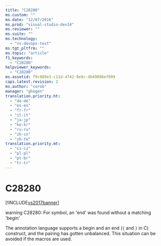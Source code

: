```yaml
---
title: "C28280"
ms.custom: ""
ms.date: "12/07/2016"
ms.prod: "visual-studio-dev14"
ms.reviewer: ""
ms.suite: ""
ms.technology: 
  - "vs-devops-test"
ms.tgt_pltfrm: ""
ms.topic: "article"
f1_keywords: 
  - "C28280"
helpviewer_keywords: 
  - "C28280"
ms.assetid: f9c989e3-c11d-4742-9e9c-db49096ef099
caps.latest.revision: 2
ms.author: "corob"
manager: "ghogen"
translation.priority.ht: 
  - "de-de"
  - "es-es"
  - "fr-fr"
  - "it-it"
  - "ja-jp"
  - "ko-kr"
  - "ru-ru"
  - "zh-cn"
  - "zh-tw"
translation.priority.mt: 
  - "cs-cz"
  - "pl-pl"
  - "pt-br"
  - "tr-tr"
---
```

# C28280
[!INCLUDE[vs2017banner](../code-quality/includes/vs2017banner.md)]

warning C28280: For symbol, an 'end' was found without a matching 'begin'  
  
 The annotation language supports a begin and an end (`{` and `}` in C) construct, and the pairing has gotten unbalanced. This situation can be avoided if the macros are used.